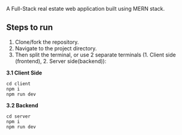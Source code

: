 A Full-Stack real estate web application built using MERN stack.

## Steps to run

1. Clone/fork the repository.
2. Navigate to the project directory.
3. Then split the terminal, or use 2 separate terminals (1. Client side (frontend), 2. Server side(backend)):

**3.1 Client Side**
```
cd client
npm i
npm run dev
```

**3.2 Backend**
```
cd server
npm i
npm run dev
```
